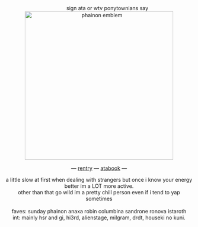   </div>
<div align=center> ⠀⠀⠀⠀
  sign ata or wtv ponytownians say <br>
<img width="400" src="https://files.catbox.moe/vyvald.png" alt="phainon emblem">

  
 — [rentry](https://rentry.co/haloviangel) — [atabook](https://sundays.atabook.org) —

a little slow at first when dealing with strangers but once i know your energy better im a LOT more active. <br>
other than that go wild im a pretty chill person even if i tend to yap sometimes <br>
<br>
faves: sunday phainon anaxa robin columbina sandrone ronova istaroth <br>
int: mainly hsr and gi, hi3rd, alienstage, milgram, drdt, houseki no kuni. <br>

</div>
